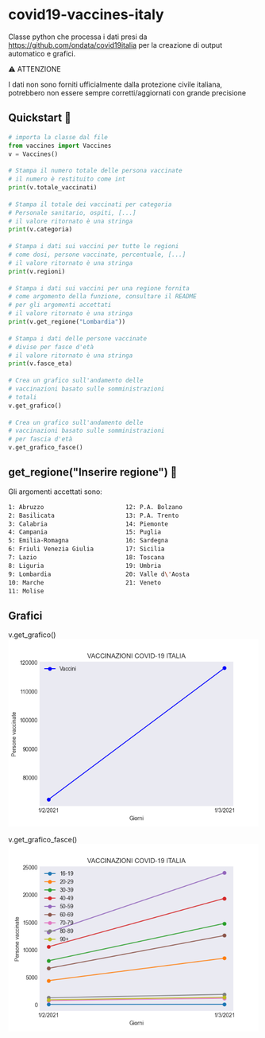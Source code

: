# covid19-vaccines-italy
Classe python che processa i dati presi da https://github.com/ondata/covid19italia per la creazione di output automatico e grafici. 

⚠️ ATTENZIONE

I dati non sono forniti ufficialmente dalla protezione civile italiana, potrebbero non essere sempre corretti/aggiornati con grande precisione

## Quickstart 🚀

```python
# importa la classe dal file
from vaccines import Vaccines
v = Vaccines()

# Stampa il numero totale delle persona vaccinate
# il numero è restituito come int
print(v.totale_vaccinati)

# Stampa il totale dei vaccinati per categoria
# Personale sanitario, ospiti, [...]
# il valore ritornato è una stringa
print(v.categoria)

# Stampa i dati sui vaccini per tutte le regioni
# come dosi, persone vaccinate, percentuale, [...]
# il valore ritornato è una stringa
print(v.regioni)

# Stampa i dati sui vaccini per una regione fornita
# come argomento della funzione, consultare il README
# per gli argomenti accettati
# il valore ritornato è una stringa
print(v.get_regione("Lombardia"))

# Stampa i dati delle persone vaccinate 
# divise per fasce d'età
# il valore ritornato è una stringa
print(v.fasce_eta)

# Crea un grafico sull'andamento delle
# vaccinazioni basato sulle somministrazioni
# totali
v.get_grafico()

# Crea un grafico sull'andamento delle 
# vaccinazioni basato sulle somministrazioni
# per fascia d'età
v.get_grafico_fasce()
```

## get_regione("Inserire regione") 🤖

Gli argomenti accettati sono:
```bash
1: Abruzzo                       12: P.A. Bolzano
2: Basilicata                    13: P.A. Trento
3: Calabria                      14: Piemonte
4: Campania                      15: Puglia
5: Emilia-Romagna                16: Sardegna
6: Friuli Venezia Giulia         17: Sicilia
7: Lazio                         18: Toscana
8: Liguria                       19: Umbria
9: Lombardia                     20: Valle d\'Aosta
10: Marche                       21: Veneto
11: Molise
```

## Grafici

v.get_grafico()
![](vaccini_1.png)


v.get_grafico_fasce()
![](vaccini_2.png)
